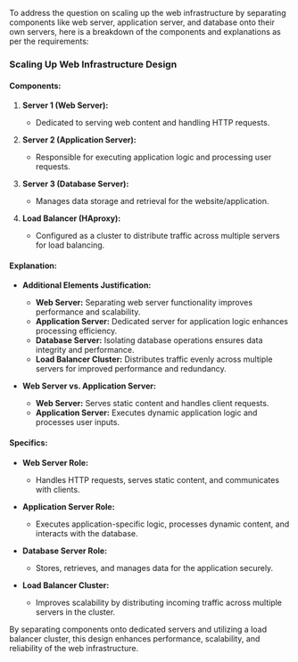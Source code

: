 To address the question on scaling up the web infrastructure by separating components like web server, application server, and database onto their own servers, here is a breakdown of the components and explanations as per the requirements:

### Scaling Up Web Infrastructure Design

#### Components:
1. **Server 1 (Web Server):**
   - Dedicated to serving web content and handling HTTP requests.

2. **Server 2 (Application Server):**
   - Responsible for executing application logic and processing user requests.

3. **Server 3 (Database Server):**
   - Manages data storage and retrieval for the website/application.

4. **Load Balancer (HAproxy):**
   - Configured as a cluster to distribute traffic across multiple servers for load balancing.

#### Explanation:
- **Additional Elements Justification:**
   - **Web Server:** Separating web server functionality improves performance and scalability.
   - **Application Server:** Dedicated server for application logic enhances processing efficiency.
   - **Database Server:** Isolating database operations ensures data integrity and performance.
   - **Load Balancer Cluster:** Distributes traffic evenly across multiple servers for improved performance and redundancy.

- **Web Server vs. Application Server:**
   - **Web Server:** Serves static content and handles client requests.
   - **Application Server:** Executes dynamic application logic and processes user inputs.

#### Specifics:
- **Web Server Role:**
   - Handles HTTP requests, serves static content, and communicates with clients.
  
- **Application Server Role:**
   - Executes application-specific logic, processes dynamic content, and interacts with the database.
  
- **Database Server Role:**
   - Stores, retrieves, and manages data for the application securely.

- **Load Balancer Cluster:**
   - Improves scalability by distributing incoming traffic across multiple servers in the cluster.

By separating components onto dedicated servers and utilizing a load balancer cluster, this design enhances performance, scalability, and reliability of the web infrastructure.

